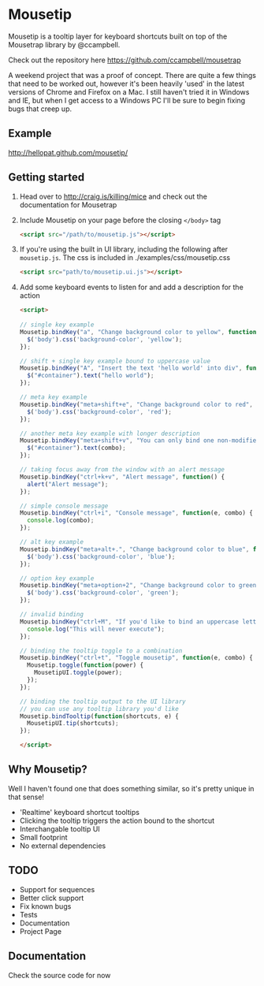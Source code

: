 # Mousetip

Mousetip is a tooltip layer for keyboard shortcuts built on top of the Mousetrap library by @ccampbell.

Check out the repository here https://github.com/ccampbell/mousetrap

A weekend project that was a proof of concept.  There are quite a few things that need to
be worked out, however it's been heavily 'used' in the latest versions of Chrome and Firefox
on a Mac.  I still haven't tried it in Windows and IE, but when I get access to a Windows PC
I'll be sure to begin fixing bugs that creep up.

## Example

http://hellopat.github.com/mousetip/

## Getting started

1.  Head over to http://craig.is/killing/mice and check out the documentation for Mousetrap

2.  Include Mousetip on your page before the closing ``</body>`` tag

    ```html
    <script src="/path/to/mousetip.js"></script>
    ```

3.  If you're using the built in UI library, including the following after ``mousetip.js``.
The css is included in ./examples/css/mousetip.css

    ```html
    <script src="path/to/mousetip.ui.js"></script>
    ```

4.  Add some keyboard events to listen for and add a description for the action

    ```html
    <script>
      
    // single key example
    Mousetip.bindKey("a", "Change background color to yellow", function(e, combo) {
      $('body').css('background-color', 'yellow');
    });

    // shift + single key example bound to uppercase value
    Mousetip.bindKey("A", "Insert the text 'hello world' into div", function(e, combo) {
      $("#container").text("hello world");
    });

    // meta key example
    Mousetip.bindKey("meta+shift+e", "Change background color to red", function(e, combo) {
      $('body').css('background-color', 'red');
    });

    // another meta key example with longer description
    Mousetip.bindKey("meta+shift+v", "You can only bind one non-modifier key when the meta key is part of the combination.", function(e, combo) {
      $("#container").text(combo);
    });

    // taking focus away from the window with an alert message
    Mousetip.bindKey("ctrl+k+v", "Alert message", function() {
      alert("Alert message"); 
    });

    // simple console message
    Mousetip.bindKey("ctrl+i", "Console message", function(e, combo) {
      console.log(combo);
    });

    // alt key example
    Mousetip.bindKey("meta+alt+.", "Change background color to blue", function(e, combo) {
      $('body').css('background-color', 'blue');
    });

    // option key example
    Mousetip.bindKey("meta+option+2", "Change background color to green", function(e, combo) {
      $('body').css('background-color', 'green');
    });

    // invalid binding
    Mousetip.bindKey("ctrl+M", "If you'd like to bind an uppercase letter, you can only do it with a shift+lowercase when there is a modifier involved", function(e, combo) {
      console.log("This will never execute");
    });

    // binding the tooltip toggle to a combination
    Mousetip.bindKey("ctrl+t", "Toggle mousetip", function(e, combo) {
      Mousetip.toggle(function(power) {
        MousetipUI.toggle(power);
      });
    });

    // binding the tooltip output to the UI library
    // you can use any tooltip library you'd like
    Mousetip.bindTooltip(function(shortcuts, e) {
      MousetipUI.tip(shortcuts);
    });

    </script>
    ```

## Why Mousetip?

Well I haven't found one that does something similar, so it's pretty unique in that sense!

* 'Realtime' keyboard shortcut tooltips
* Clicking the tooltip triggers the action bound to the shortcut
* Interchangable tooltip UI
* Small footprint
* No external dependencies

## TODO

* Support for sequences
* Better click support
* Fix known bugs
* Tests
* Documentation
* Project Page

## Documentation

Check the source code for now